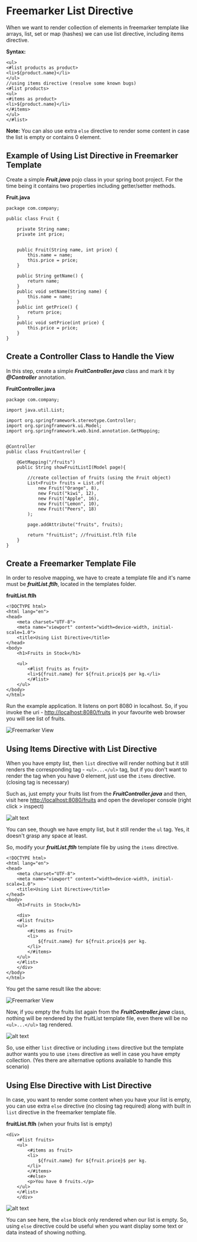 # Freemarker List Directive

When we want to render collection of elements in freemarker template like arrays, list, set or map (hashes) we can use list directive, including items directive.

**Syntax:**

```
<ul>
<#list products as product>
<li>${product.name}</li>
</ul>
//using items directive (resolve some known bugs)
<#list products>
<ul>
<#items as product>
<li>${product.name}</li>
</#items>
</ul>
</#list>
```

**Note:** You can also use extra ```else``` directive to render some content in case the list is empty or contains 0 element.


## Example of Using List Directive in Freemarker Template

Create a simple ***Fruit.java*** pojo class in your spring boot project. For the time being it contains two properties including getter/setter methods.

**Fruit.java**

```
package com.company;

public class Fruit {

    private String name;
    private int price;

    
    public Fruit(String name, int price) {
        this.name = name;
        this.price = price;
    }
    
    public String getName() {
        return name;
    }
    public void setName(String name) {
        this.name = name;
    }
    public int getPrice() {
        return price;
    }
    public void setPrice(int price) {
        this.price = price;
    }
}
```

## Create a Controller Class to Handle the View

In this step, create a simple ***FruitController.java*** class and mark it by ***@Controller*** annotation.

**FruitController.java**

```
package com.company;

import java.util.List;

import org.springframework.stereotype.Controller;
import org.springframework.ui.Model;
import org.springframework.web.bind.annotation.GetMapping;


@Controller
public class FruitController {

    @GetMapping("/fruits")
    public String showFruitListI(Model page){
    
        //create collection of fruits (using the Fruit object)
        List<Fruit> fruits = List.of(
            new Fruit("Orange", 8),
            new Fruit("kiwi", 12),
            new Fruit("Apple", 16),
            new Fruit("Lemon", 10),
            new Fruit("Peers", 18)
        );

        page.addAttribute("fruits", fruits);
        
        return "fruitList"; //fruitList.ftlh file
    }
}
```

## Create a Freemarker Template File

In order to resolve mapping, we have to create a template file and it's name must be ***fruitList.ftlh***, located in the templates folder.

**fruitList.ftlh**

```
<!DOCTYPE html>
<html lang="en">
<head>
    <meta charset="UTF-8">
    <meta name="viewport" content="width=device-width, initial-scale=1.0">
    <title>Using List Directive</title>
</head>
<body>
    <h1>Fruits in Stock</h1>
    
    <ul>
        <#list fruits as fruit>
        <li>${fruit.name} for ${fruit.price}$ per kg.</li>
        </#list>
    </ul>
</body>
</html>
```

Run the example application. It listens on port 8080 in localhost. So, if you invoke the uri - [http://localhost:8080/fruits](http://localhost:8080/fruits) in your favourite web browser you will see list of fruits.

![Freemarker View](image1.png)

## Using Items Directive with List Directive

When you have empty list, then ```list``` directive will render nothing but it still renders the corresponding tag - ```<ul>...</ul>``` tag, but if you don't want to render the tag when you have 0 element, just use the ```items``` directive. (closing tag is necessary)

Such as, just empty your fruits list from the ***FruitController.java*** and then, visit here [http://localhost:8080/fruits](http://localhost:8080/fruits) and open the developer console (right click > inspect)

![alt text](image2.png)

You can see, though we have empty list, but it still render the ```ul``` tag. Yes, it doesn't grasp any space at least.

So, modify your ***fruitList.ftlh*** template file by using the ```items``` directive.

```
<!DOCTYPE html>
<html lang="en">
<head>
    <meta charset="UTF-8">
    <meta name="viewport" content="width=device-width, initial-scale=1.0">
    <title>Using List Directive</title>
</head>
<body>
    <h1>Fruits in Stock</h1>

    <div>
    <#list fruits>
    <ul>
        <#items as fruit>
        <li>
            ${fruit.name} for ${fruit.price}$ per kg.
        </li>
        </#items>
    </ul>
    </#list>
    </div>
</body>
</html>
```

You get the same result like the above: 

![Freemarker View](image1.png)


Now, if you empty the fruits list again from the ***FruitController.java*** class, nothing will be rendered by the fruitList template file, even there will be no ```<ul>...</ul>``` tag rendered.

![alt text](image3.png)

So, use either ```list``` directive or including ```items``` directive but the template author wants you to use ```items``` directive as well in case you have empty collection. (Yes there are alternative options available to handle this scenario)

## Using Else Directive with List Directive 

In case, you want to render some content when you have your list is empty, you can use extra  ```else``` directive (no closing tag required) along with built in ```list``` directive in the freemarker template file.

**fruitList.ftlh** (when your fruits list is empty)

```
<div>
    <#list fruits>
    <ul>
        <#items as fruit>
        <li>
            ${fruit.name} for ${fruit.price}$ per kg.
        </li>
        </#items>
        <#else>
        <p>You have 0 fruits.</p>
    </ul>
    </#list>
    </div>
```

![alt text](image4.png)

You can see here, the ```else``` block only rendered when our list is empty. So, using ```else``` directive could be useful when you want display some text or data instead of showing nothing.

